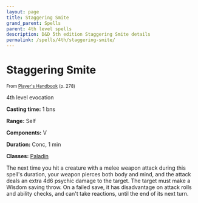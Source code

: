 ```yaml
---
layout: page
title: Staggering Smite
grand_parent: Spells
parent: 4th level spells 
description: D&D 5th edition Staggering Smite details
permalink: /spells/4th/staggering-smite/
---
```


# Staggering Smite

<small>From <a target="_blank" href="https://dnd.wizards.com/products/tabletop-games/rpg-products/rpg_playershandbook">Player's Handbook</a> (p. 278)</small>

4th level evocation

**Casting time:** 1 bns

**Range:** Self

**Components:** V 

**Duration:** Conc, 1 min

**Classes:** [Paladin](/classes/paladin/)

The next time you hit a creature with a melee weapon attack during this spell's duration, your weapon pierces both body and mind, and the attack deals an extra 4d6 psychic damage to the target. The target must make a Wisdom saving throw. On a failed save, it has disadvantage on attack rolls and ability checks, and can't take reactions, until the end of its next turn.